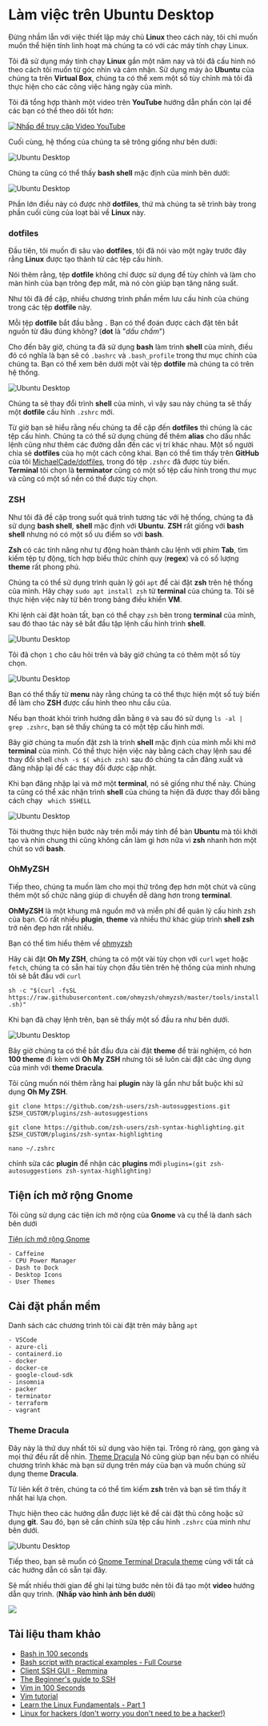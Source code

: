# Làm việc trên Ubuntu Desktop

Đừng nhầm lẫn với việc thiết lập máy chủ **Linux** theo cách này, tôi chỉ muốn muốn thể hiện tính linh hoạt mà chúng ta có với các máy tính chạy Linux.

Tôi đã sử dụng máy tính chạy **Linux** gần một năm nay và tôi đã cấu hình nó theo cách tôi muốn từ góc nhìn và cảm nhận. Sử dụng máy ảo **Ubuntu** của chúng ta trên **Virtual Box**, chúng ta có thể xem một số tùy chỉnh mà tôi đã thực hiện cho các công việc hàng ngày của mình.

Tôi đã tổng hợp thành một video trên **YouTube** hướng dẫn phần còn lại để các bạn có thể theo dõi tốt hơn:

[![Nhấp để truy cập Video YouTube](../../Image/YouTube.png)](https://youtu.be/jeEslAtHfKc)

Cuối cùng, hệ thống của chúng ta sẽ trông giống như bên dưới:

![Ubuntu Desktop](../../Image/Ubuntu-Desktop01.png)

Chúng ta cũng có thể thấy **bash shell** mặc định của mình bên dưới:

![Ubuntu Desktop](../../Image/Ubuntu-Desktop02.png)

Phần lớn điều này có được nhờ **dotfiles**, thứ mà chúng ta sẽ trình bày trong phần cuối cùng của loạt bài về **Linux** này.

### dotfiles

Đầu tiên, tôi muốn đi sâu vào **dotfiles**, tôi đã nói vào một ngày trước đây rằng **Linux** được tạo thành từ các tệp cấu hình.

Nói thêm rằng, tệp **dotfile** không chỉ được sử dụng để tùy chỉnh và làm cho màn hình của bạn trông đẹp mắt, mà nó còn giúp bạn tăng năng suất.

Như tôi đã đề cập, nhiều chương trình phần mềm lưu cấu hình của chúng trong các tệp **dotfile** này.

Mỗi tệp **dotfile** bắt đầu bằng `.` Bạn có thể đoán được cách đặt tên bắt nguồn từ đâu đúng không? (**dot** là "*dấu chấm*")

Cho đến bây giờ, chúng ta đã sử dụng **bash** làm trình **shell** của mình, điều đó có nghĩa là bạn sẽ có `.bashrc` và `.bash_profile` trong thư mục chính của chúng ta. Bạn có thể xem bên dưới một vài tệp **dotfile** mà chúng ta có trên hệ thống.

![Ubuntu Desktop](../../Image/Ubuntu-Desktop03.png)

Chúng ta sẽ thay đổi trình **shell** của mình, vì vậy sau này chúng ta sẽ thấy một **dotfile** cấu hình `.zshrc` mới.

Từ giờ bạn sẽ hiểu rằng nếu chúng ta đề cập đến **dotfiles** thì chúng là các tệp cấu hình. Chúng ta có thể sử dụng chúng để thêm **alias** cho dấu nhắc lệnh cũng như thêm các đường dẫn đến các vị trí khác nhau. Một số người chia sẻ **dotfiles** của họ một cách công khai. Bạn có thể tìm thấy trên **GitHub** của tôi [MichaelCade/dotfiles](https://github.com/MichaelCade/dotfiles), trong đó tệp `.zshrc` đã được tùy biến. **Terminal** tôi chọn là **terminator** cũng có một số tệp cấu hình trong thư mục và cũng có một số nền có thể được tùy chọn.

### ZSH

Như tôi đã đề cập trong suốt quá trình tương tác với hệ thống, chúng ta đã sử dụng **bash shell**, **shell** mặc định với **Ubuntu**. **ZSH** rất giống với **bash shell** nhưng nó có một số ưu điểm so với **bash**.

**Zsh** có các tính năng như tự động hoàn thành câu lệnh với phím **Tab**, tìm kiếm tệp tự động, tích hợp biểu thức chính quy (**regex**) và có số lượng **theme** rất phong phú.

Chúng ta có thể sử dụng trình quản lý gói `apt` để cài đặt **zsh** trên hệ thống của mình. Hãy chạy `sudo apt install zsh` từ **terminal** của chúng ta. Tôi sẽ thực hiện việc này từ bên trong bảng điều khiển **VM**.

Khi lệnh cài đặt hoàn tất, bạn có thể chạy `zsh` bên trong **terminal** của mình, sau đó thao tác này sẽ bắt đầu tập lệnh cấu hình trình **shell**.

![Ubuntu Desktop](../../Image/Ubuntu-Desktop04.png)

Tôi đã chọn `1` cho câu hỏi trên và bây giờ chúng ta có thêm một số tùy chọn.

![Ubuntu Desktop](../../Image/Ubuntu-Desktop05.png)

Bạn có thể thấy từ **menu** này rằng chúng ta có thể thực hiện một số tuỳ biến để làm cho **ZSH** được cấu hình theo nhu cầu của.

Nếu bạn thoát khỏi trình hướng dẫn bằng `0` và sau đó sử dụng `ls -al | grep .zshrc`, bạn sẽ thấy chúng ta có một tệp cấu hình mới.

Bây giờ chúng ta muốn đặt zsh là trình **shell** mặc định của mình mỗi khi mở **terminal** của mình. Có thể thực hiện việc này bằng cách chạy lệnh sau để thay đổi shell `chsh -s $( which zsh)` sau đó chúng ta cần đăng xuất và đăng nhập lại để các thay đổi được cập nhật.

Khi bạn đăng nhập lại và mở một **terminal**, nó sẽ giống như thế này. Chúng ta cũng có thể xác nhận trình **shell** của chúng ta hiện đã được thay đổi bằng cách chạy ` which $SHELL`

![Ubuntu Desktop](../../Image/Ubuntu-Desktop06.png)

Tôi thường thực hiện bước này trên mỗi máy tính để bàn **Ubuntu** mà tôi khởi tạo và nhìn chung thì cũng không cần làm gì hơn nữa vì **zsh** nhanh hơn một chút so với **bash**.

### OhMyZSH

Tiếp theo, chúng ta muốn làm cho mọi thứ trông đẹp hơn một chút và cũng thêm một số chức năng giúp di chuyển dễ dàng hơn trong **terminal**.

**OhMyZSH** là một khung mã nguồn mở và miễn phí để quản lý cấu hình zsh của bạn. Có rất nhiều **plugin**, **theme** và nhiều thứ khác giúp trình **shell zsh** trở nên đẹp hơn rất nhiều.

Bạn có thể tìm hiểu thêm về [ohmyzsh](https://ohmyz.sh/)

Hãy cài đặt **Oh My ZSH**, chúng ta có một vài tùy chọn với `curl` `wget` hoặc `fetch`, chúng ta có sẵn hai tùy chọn đầu tiên trên hệ thống của mình nhưng tôi sẽ bắt đầu với `curl`

`sh -c "$(curl -fsSL https://raw.githubusercontent.com/ohmyzsh/ohmyzsh/master/tools/install.sh)"`

Khi bạn đã chạy lệnh trên, bạn sẽ thấy một số đầu ra như bên dưới.

![Ubuntu Desktop](../../Image/Ubuntu-Desktop07.png)

Bây giờ chúng ta có thể bắt đầu đưa cài đặt **theme** để trải nghiệm, có hơn **100 theme** đi kèm với **Oh My ZSH** nhưng tôi sẽ luôn cài đặt các ứng dụng của mình với **theme Dracula**.

Tôi cũng muốn nói thêm rằng hai **plugin** này là gần như bắt buộc khi sử dụng **Oh My ZSH**.

`git clone https://github.com/zsh-users/zsh-autosuggestions.git $ZSH_CUSTOM/plugins/zsh-autosuggestions`

`git clone https://github.com/zsh-users/zsh-syntax-highlighting.git $ZSH_CUSTOM/plugins/zsh-syntax-highlighting`

`nano ~/.zshrc`

chỉnh sửa các **plugin** để nhận các **plugins** mới `plugins=(git zsh-autosuggestions zsh-syntax-highlighting)`

## Tiện ích mở rộng Gnome

Tôi cũng sử dụng các tiện ích mở rộng của **Gnome** và cụ thể là danh sách bên dưới

[Tiện ích mở rộng Gnome](https://extensions.gnome.org)

    - Caffeine
    - CPU Power Manager
    - Dash to Dock
    - Desktop Icons
    - User Themes

## Cài đặt phần mềm

Danh sách các chương trình tôi cài đặt trên máy bằng `apt`

    - VSCode
    - azure-cli
    - containerd.io
    - docker
    - docker-ce
    - google-cloud-sdk
    - insomnia
    - packer
    - terminator
    - terraform
    - vagrant

### Theme Dracula

Đây này là thứ duy nhất tôi sử dụng vào hiện tại. Trông rõ ràng, gọn gàng và mọi thứ đều rất dễ nhìn. [Theme Dracula](https://draculatheme.com/) Nó cũng giúp bạn nếu bạn có nhiều chương trình khác mà bạn sử dụng trên máy của bạn và muốn chúng sử dụng theme **Dracula**.

Từ liên kết ở trên, chúng ta có thể tìm kiếm **zsh** trên và bạn sẽ tìm thấy ít nhất hai lựa chọn.

Thực hiện theo các hướng dẫn được liệt kê để cài đặt thủ công hoặc sử dụng **git**. Sau đó, bạn sẽ cần chỉnh sửa tệp cấu hình `.zshrc` của mình như bên dưới.

![Ubuntu Desktop](../../Image/Ubuntu-Desktop08.png)

Tiếp theo, bạn sẽ muốn có [Gnome Terminal Dracula theme](https://draculatheme.com/gnome-terminal) cùng với tất cả các hướng dẫn có sẵn tại đây.

Sẽ mất nhiều thời gian để ghi lại từng bước nên tôi đã tạo một **video** hướng dẫn quy trình. (**Nhấp vào hình ảnh bên dưới**)

[![](../../Images/../Image/YouTube.png)](https://youtu.be/jeEslAtHfKc)

## Tài liệu tham khảo

- [Bash in 100 seconds](https://www.youtube.com/watch?v=I4EWvMFj37g)
- [Bash script with practical examples - Full Course](https://www.youtube.com/watch?v=TPRSJbtfK4M)
- [Client SSH GUI - Remmina](https://remmina.org/)
- [The Beginner's guide to SSH](https://www.youtube.com/watch?v=2QXkrLVsRmk)
- [Vim in 100 Seconds](https://www.youtube.com/watch?v=-txKSRn0qeA)
- [Vim tutorial](https://www.youtube.com/watch?v=IiwGbcd8S7I)
- [Learn the Linux Fundamentals - Part 1](https://www.youtube.com/watch?v=kPylihJRG70)
- [Linux for hackers (don't worry you don't need to be a hacker!)](https://www.youtube.com/watch?v=VbEx7B_PTOE)
